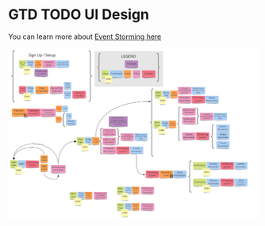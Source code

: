 # GTD TODO UI Design

You can learn more about [Event Storming here](https://www.eventstorming.com/)

![GTD ToDo Event Storming V1](./EventStorm.jpg)
